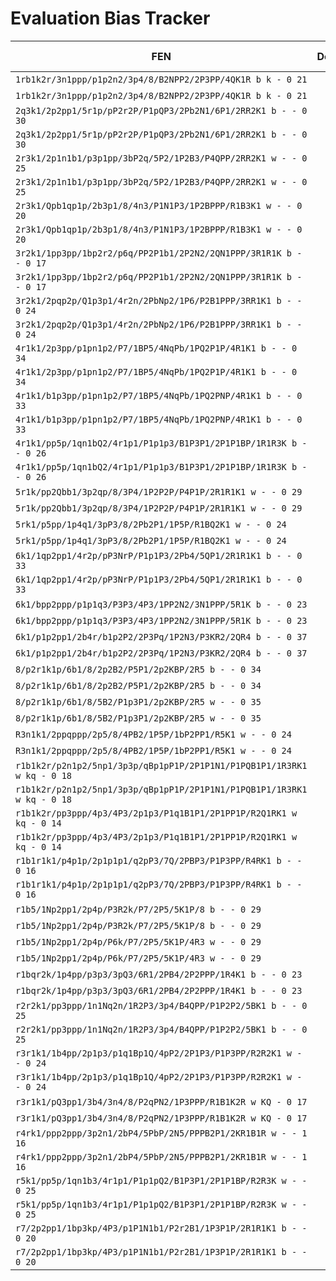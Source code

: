 # Evaluation Bias Tracker

| FEN | Depth | SeaJay (cp) | Komodo (cp) | Delta | SeaJay Best | Komodo Best |
| --- | ---: | ---: | ---: | ---: | --- | --- |
| `1rb1k2r/3n1ppp/p1p2n2/3p4/8/B2NPP2/2P3PP/4QK1R b k - 0 21` | 14 | -38 | -229 | 191 | Rb5 | Rb5 |
| `1rb1k2r/3n1ppp/p1p2n2/3p4/8/B2NPP2/2P3PP/4QK1R b k - 0 21` | 18 | -44 | -223 | 179 | Rb5 | Rb5 |
| `2q3k1/2p2pp1/5r1p/pP2r2P/P1pQP3/2Pb2N1/6P1/2RR2K1 b - - 0 30` | 14 | 83 | 260 | -177 | Rg5 | Rg5 |
| `2q3k1/2p2pp1/5r1p/pP2r2P/P1pQP3/2Pb2N1/6P1/2RR2K1 b - - 0 30` | 18 | 62 | 203 | -141 | Rfe6 | Rg5 |
| `2r3k1/2p1n1b1/p3p1pp/3bP2q/5P2/1P2B3/P4QPP/2RR2K1 w - - 0 25` | 14 | 9 | -93 | 102 | Bc5 | h3 |
| `2r3k1/2p1n1b1/p3p1pp/3bP2q/5P2/1P2B3/P4QPP/2RR2K1 w - - 0 25` | 18 | -12 | -124 | 112 | Rd2 | h3 |
| `2r3k1/Qpb1qp1p/2b3p1/8/4n3/P1N1P3/1P2BPPP/R1B3K1 w - - 0 20` | 14 | 51 | -177 | 228 | Nxe4 | f3 |
| `2r3k1/Qpb1qp1p/2b3p1/8/4n3/P1N1P3/1P2BPPP/R1B3K1 w - - 0 20` | 18 | -15 | -169 | 154 | Nxe4 | Nxe4 |
| `3r2k1/1pp3pp/1bp2r2/p6q/PP2P1b1/2P2N2/2QN1PPP/3R1R1K b - - 0 17` | 14 | -54 | 99 | -153 | Rxd2 | Rdf8 |
| `3r2k1/1pp3pp/1bp2r2/p6q/PP2P1b1/2P2N2/2QN1PPP/3R1R1K b - - 0 17` | 18 | 39 | 112 | -73 | Rxd2 | Rdf8 |
| `3r2k1/2pqp2p/Q1p3p1/4r2n/2PbNp2/1P6/P2B1PPP/3RR1K1 b - - 0 24` | 14 | 26 | 102 | -76 | Bc5 | Qg4 |
| `3r2k1/2pqp2p/Q1p3p1/4r2n/2PbNp2/1P6/P2B1PPP/3RR1K1 b - - 0 24` | 18 | 37 | 289 | -252 | Qg4 | Qg4 |
| `4r1k1/2p3pp/p1pn1p2/P7/1BP5/4NqPb/1PQ2P1P/4R1K1 b - - 0 34` | 14 | 92 | 203 | -111 | Nf5 | Ne4 |
| `4r1k1/2p3pp/p1pn1p2/P7/1BP5/4NqPb/1PQ2P1P/4R1K1 b - - 0 34` | 18 | 86 | 203 | -117 | Nf5 | Ne4 |
| `4r1k1/b1p3pp/p1pn1p2/P7/1BP5/4NqPb/1PQ2PNP/4R1K1 b - - 0 33` | 14 | 21 | 193 | -172 | Bd4 | Bxe3 |
| `4r1k1/b1p3pp/p1pn1p2/P7/1BP5/4NqPb/1PQ2PNP/4R1K1 b - - 0 33` | 18 | 100 | 190 | -90 | Bxe3 | Bxe3 |
| `4r1k1/pp5p/1qn1bQ2/4r1p1/P1p1p3/B1P3P1/2P1P1BP/1R1R3K b - - 0 26` | 14 | -117 | -238 | 121 | Qa6 | Rd5 |
| `4r1k1/pp5p/1qn1bQ2/4r1p1/P1p1p3/B1P3P1/2P1P1BP/1R1R3K b - - 0 26` | 18 | -100 | -225 | 125 | Qa6 | Rd5 |
| `5r1k/pp2Qbb1/3p2qp/8/3P4/1P2P2P/P4P1P/2R1R1K1 w - - 0 29` | 14 | -93 | -479 | 386 | Kf1 | Kf1 |
| `5r1k/pp2Qbb1/3p2qp/8/3P4/1P2P2P/P4P1P/2R1R1K1 w - - 0 29` | 18 | -103 | -483 | 380 | Kf1 | Kf1 |
| `5rk1/p5pp/1p4q1/3pP3/8/2Pb2P1/1P5P/R1BQ2K1 w - - 0 24` | 14 | -58 | -161 | 103 | Be3 | Be3 |
| `5rk1/p5pp/1p4q1/3pP3/8/2Pb2P1/1P5P/R1BQ2K1 w - - 0 24` | 18 | -30 | -174 | 144 | Be3 | Be3 |
| `6k1/1qp2pp1/4r2p/pP3NrP/P1p1P3/2Pb4/5QP1/2R1R1K1 b - - 0 33` | 14 | 148 | 329 | -181 | Rxh5 | Rf6 |
| `6k1/1qp2pp1/4r2p/pP3NrP/P1p1P3/2Pb4/5QP1/2R1R1K1 b - - 0 33` | 18 | 162 | 364 | -202 | Qb6 | Rf6 |
| `6k1/bpp2ppp/p1p1q3/P3P3/4P3/1PP2N2/3N1PPP/5R1K b - - 0 23` | 14 | 23 | 256 | -233 | Qd7 | g5 |
| `6k1/bpp2ppp/p1p1q3/P3P3/4P3/1PP2N2/3N1PPP/5R1K b - - 0 23` | 18 | 102 | 250 | -148 | Qd7 | g5 |
| `6k1/p1p2pp1/2b4r/b1p2P2/2P3Pq/1P2N3/P3KR2/2QR4 b - - 0 37` | 14 | -102 | 183 | -285 | Qg3 | Qg3 |
| `6k1/p1p2pp1/2b4r/b1p2P2/2P3Pq/1P2N3/P3KR2/2QR4 b - - 0 37` | 18 | -115 | 223 | -338 | Qg3 | Qg3 |
| `8/p2r1k1p/6b1/8/2p2B2/P5P1/2p2KBP/2R5 b - - 0 34` | 14 | 48 | -266 | 314 | Kf6 | c3 |
| `8/p2r1k1p/6b1/8/2p2B2/P5P1/2p2KBP/2R5 b - - 0 34` | 18 | 28 | -250 | 278 | c3 | c3 |
| `8/p2r1k1p/6b1/8/5B2/P1p3P1/2p2KBP/2R5 w - - 0 35` | 14 | -47 | 272 | -319 | Bf3 | Ke2 |
| `8/p2r1k1p/6b1/8/5B2/P1p3P1/2p2KBP/2R5 w - - 0 35` | 18 | -9 | 265 | -274 | Bf3 | Ke2 |
| `R3n1k1/2ppqppp/2p5/8/4PB2/1P5P/1bP2PP1/R5K1 w - - 0 24` | 14 | -66 | -291 | 225 | R1a4 | R1a4 |
| `R3n1k1/2ppqppp/2p5/8/4PB2/1P5P/1bP2PP1/R5K1 w - - 0 24` | 18 | -123 | -342 | 219 | Rd1 | Re1 |
| `r1b1k2r/p2n1p2/5np1/3p3p/qBp1pP1P/2P1P1N1/P1PQB1P1/1R3RK1 w kq - 0 18` | 14 | 128 | 269 | -141 | Nxe4 | Nxe4 |
| `r1b1k2r/p2n1p2/5np1/3p3p/qBp1pP1P/2P1P1N1/P1PQB1P1/1R3RK1 w kq - 0 18` | 18 | 155 | 431 | -276 | Nxe4 | Nxe4 |
| `r1b1k2r/pp3ppp/4p3/4P3/2p1p3/P1q1B1P1/2P1PP1P/R2Q1RK1 w kq - 0 14` | 14 | 59 | 209 | -150 | Qd6 | Qd6 |
| `r1b1k2r/pp3ppp/4p3/4P3/2p1p3/P1q1B1P1/2P1PP1P/R2Q1RK1 w kq - 0 14` | 18 | 65 | 347 | -282 | Qd6 | Qd6 |
| `r1b1r1k1/p4p1p/2p1p1p1/q2pP3/7Q/2PBP3/P1P3PP/R4RK1 b - - 0 16` | 14 | 85 | 5 | 80 | Qxc3 | Rf8 |
| `r1b1r1k1/p4p1p/2p1p1p1/q2pP3/7Q/2PBP3/P1P3PP/R4RK1 b - - 0 16` | 18 | 98 | -21 | 119 | Qxc3 | Rf8 |
| `r1b5/1Np2pp1/2p4p/P3R2k/P7/2P5/5K1P/8 b - - 0 29` | 14 | 95 | 134 | -39 | Kg6 | Kg6 |
| `r1b5/1Np2pp1/2p4p/P3R2k/P7/2P5/5K1P/8 b - - 0 29` | 18 | 92 | 149 | -57 | Kg6 | Kg6 |
| `r1b5/1Np2pp1/2p4p/P6k/P7/2P5/5K1P/4R3 w - - 0 29` | 14 | -78 | -86 | 8 | Re5+ | Nd8 |
| `r1b5/1Np2pp1/2p4p/P6k/P7/2P5/5K1P/4R3 w - - 0 29` | 18 | -115 | -77 | -38 | Nd8 | Nd8 |
| `r1bqr2k/1p4pp/p3p3/3pQ3/6R1/2PB4/2P2PPP/1R4K1 b - - 0 23` | 14 | -18 | -465 | 447 | Qe7 | Re7 |
| `r1bqr2k/1p4pp/p3p3/3pQ3/6R1/2PB4/2P2PPP/1R4K1 b - - 0 23` | 18 | -106 | -546 | 440 | Re7 | Qe7 |
| `r2r2k1/pp3ppp/1n1Nq2n/1R2P3/3p4/B4QPP/P1P2P2/5BK1 b - - 0 25` | 14 | 29 | -28 | 57 | Rd7 | Nd7 |
| `r2r2k1/pp3ppp/1n1Nq2n/1R2P3/3p4/B4QPP/P1P2P2/5BK1 b - - 0 25` | 18 | 22 | -70 | 92 | Rd7 | Nd7 |
| `r3r1k1/1b4pp/2p1p3/p1q1Bp1Q/4pP2/2P1P3/P1P3PP/R2R2K1 w - - 0 24` | 14 | 2 | 195 | -193 | Kh1 | Rd6 |
| `r3r1k1/1b4pp/2p1p3/p1q1Bp1Q/4pP2/2P1P3/P1P3PP/R2R2K1 w - - 0 24` | 18 | 49 | 182 | -133 | Qh4 | Rd6 |
| `r3r1k1/pQ3pp1/3b4/3n4/8/P2qPN2/1P3PPP/R1B1K2R w KQ - 0 17` | 14 | 57 | -235 | 292 | Nd4 | Nd4 |
| `r3r1k1/pQ3pp1/3b4/3n4/8/P2qPN2/1P3PPP/R1B1K2R w KQ - 0 17` | 18 | 38 | -233 | 271 | Nd4 | Nd4 |
| `r4rk1/ppp2ppp/3p2n1/2bP4/5PbP/2N5/PPPB2P1/2KR1B1R w - - 1 16` | 14 | 33 | 14 | 19 | h5 | Re1 |
| `r4rk1/ppp2ppp/3p2n1/2bP4/5PbP/2N5/PPPB2P1/2KR1B1R w - - 1 16` | 18 | 24 | -30 | 54 | h5 | Re1 |
| `r5k1/pp5p/1qn1b3/4r1p1/P1p1pQ2/B1P3P1/2P1P1BP/R2R3K w - - 0 25` | 14 | 50 | 275 | -225 | Qf6 | Qf6 |
| `r5k1/pp5p/1qn1b3/4r1p1/P1p1pQ2/B1P3P1/2P1P1BP/R2R3K w - - 0 25` | 18 | 88 | 317 | -229 | Qf6 | Qf6 |
| `r7/2p2pp1/1bp3kp/4P3/p1P1N1b1/P2r2B1/1P3P1P/2R1R1K1 b - - 0 20` | 14 | 127 | 164 | -37 | Rb8 | Rb3 |
| `r7/2p2pp1/1bp3kp/4P3/p1P1N1b1/P2r2B1/1P3P1P/2R1R1K1 b - - 0 20` | 18 | 163 | 191 | -28 | Rb8 | Bd4 |
